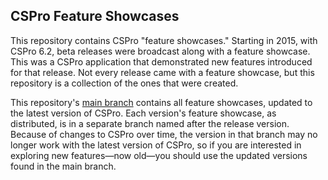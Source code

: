 ## CSPro Feature Showcases

This repository contains CSPro "feature showcases." Starting in 2015, with CSPro 6.2, beta releases were broadcast along with a feature showcase. This was a CSPro application that demonstrated new features introduced for that release. Not every release came with a feature showcase, but this repository is a collection of the ones that were created.

This repository's [main branch](https://github.com/csprousers/feature-showcase) contains all feature showcases, updated to the latest version of CSPro. Each version's feature showcase, as distributed, is in a separate branch named after the release version. Because of changes to CSPro over time, the version in that branch may no longer work with the latest version of CSPro, so if you are interested in exploring new features&mdash;now old&mdash;you should use the updated versions found in the main branch.
